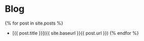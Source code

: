 # Blog

{% for post in site.posts %}
  - [{{ post.title }}]({{ site.baseurl }}{{ post.url }})
{% endfor %}